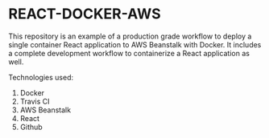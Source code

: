 # REACT-DOCKER-AWS

This repository is an example of a production grade workflow to deploy a single container React application to AWS Beanstalk with Docker. It includes a complete
development workflow to containerize a React application as well.

Technologies used:

1. Docker
2. Travis CI
3. AWS Beanstalk
4. React
5. Github